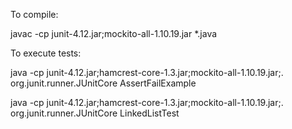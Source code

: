 To compile:

javac -cp junit-4.12.jar;mockito-all-1.10.19.jar *.java

To execute tests:

java -cp junit-4.12.jar;hamcrest-core-1.3.jar;mockito-all-1.10.19.jar;. org.junit.runner.JUnitCore AssertFailExample

java -cp junit-4.12.jar;hamcrest-core-1.3.jar;mockito-all-1.10.19.jar;. org.junit.runner.JUnitCore LinkedListTest
